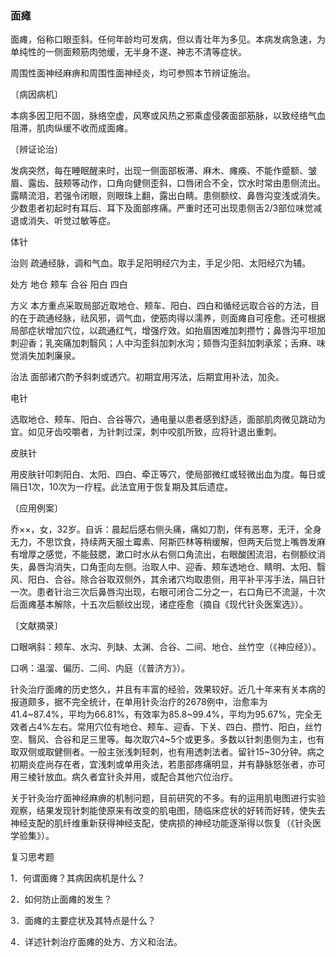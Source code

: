 ### 面瘫

面瘫，俗称口眼歪斜。任何年龄均可发病，但以青壮年为多见。本病发病急速，为单纯性的一侧面颊筋肉弛缓，无半身不遂、神志不清等症状。

周围性面神经麻痹和周围性面神经炎，均可参照本节辨证施治。

〔病因病机〕

本病多因卫阳不固，脉络空虚，风寒或风热之邪乘虚侵袭面部筋脉，以致经络气血阻滞，肌肉纵缓不收而成面瘫。

〔辨证论治〕

发病突然，每在睡眠醒来时，出现一侧面部板滞、麻木、瘫痪、不能作蹙额、皱眉、露齿、鼓颊等动作，口角向健侧歪斜，口唇闭合不全，饮水时常由患侧流出。露睛流泪，若强令闭眼，则眼珠上翻，露出白睛。患侧额纹、鼻唇沟变浅或消失。少数患者初起时有耳后、耳下及面部疼痛。严重时还可出现患侧舌2/3部位味觉减退或消失、听觉过敏等症。

体针

治则  疏通经脉，调和气血。取手足阳明经穴为主，手足少阳、太阳经穴为辅。

处方  地仓  颊车  合谷  阳白  四白

方义  本方重点采取局部近取地仓、颊车、阳白、四白和循经远取合谷的方法，目的在于疏通经脉，祛风邪，调气血，使筋肉得以濡养，则面瘫自可痊愈。还可根据局部症状增加穴位，以疏通红气，增强疗效。如抬眉困难加刺攒竹；鼻唇沟平坦加刺迎香；乳突痛加刺翳风；人中沟歪斜加刺水沟；颏唇沟歪斜加刺承浆；舌麻、味觉消失加刺廉泉。

治法  面部诸穴酌予斜刺或透穴。初期宜用泻法，后期宜用补法，加灸。

电针

选取地仓、颊车、阳白、合谷等穴，通电量以患者感到舒适，面部肌肉微见跳动为宜。如见牙齿咬嚼者，为针刺过深，刺中咬肌所致，应将针退出重刺。

皮肤针

用皮肤针叩刺阳白、太阳、四白、牵正等穴，使局部微红或轻微出血为度。每日或隔日1次，10次为一疗程。此法宜用于恢复期及其后遗症。

〔应用例案〕

乔××，女，32岁。自诉：晨起后感右侧头痛，痛如刀割，伴有恶寒，无汗，全身无力，不思饮食，持续两天服土霉素、阿斯匹林等稍缓解，但两天后觉上嘴唇发麻有增厚之感觉，不能鼓腮，漱口时水从右侧口角流出，右眼酸困流泪，右侧额纹消失，鼻唇沟消失，口角歪向左侧。治取人中、迎香、颊车透地仓、睛明、太阳、翳风、阳白、合谷。除合谷取双侧外，其余诸穴均取患侧，用平补平泻手法，隔日针一次。患者针治三次后鼻唇沟出现，右眼可闭合二分之一，右口角已不流涎，十次后面瘫基本解除，十五次后额纹出现，诸症痊愈（摘自《现代针灸医案选》）。

〔文献摘录〕

口眼㖞斜：颊车、水沟、列缺、太渊、合谷、二间、地仓、丝竹空（《神应经》）。

口㖞：温溜、偏历、二间、内庭（《普济方》）。

针灸治疗面瘫的历史悠久，并且有丰富的经验，效果较好。近几十年来有关本病的报道颇多，据不完全统计，在单用针灸治疗的2678例中，治愈率为41.4~87.4%，平均为66.81%，有效率为85.8~99.4%，平均为95.67%，完全无效者占4%左右。常用穴位有地仓、颊车、迎香、下关、四白、攒竹、阳白，丝竹空、翳风、合谷和足三里等。每次取穴4~5个或更多。多数以针刺患侧为主，也有取双侧或取健侧者。一般主张浅刺轻刺，也有用透刺法者。留针15~30分钟。病之初期炎症尚存在者，宜浅刺或单用灸法，若患部疼痛明显，并有静脉怒张者，亦可用三棱针放血。病久者宜针灸并用，或配合其他穴位治疗。

关于针灸治疗面神经麻痹的机制问题，目前研究的不多。有的运用肌电图进行实验观察，结果发现针刺能使原来有改变的肌电图，随临床症状的好转而好转，使失去神经支配的肌纤维重新获得神经支配，使病损的神经功能逐渐得以恢复（《针灸医学验集》）。

复习思考题

1．何谓面瘫？其病因病机是什么？

2．如何防止面瘫的发生？

3．面瘫的主要症状及其特点是什么？

4．详述针刺治疗面瘫的处方、方义和治法。

 
